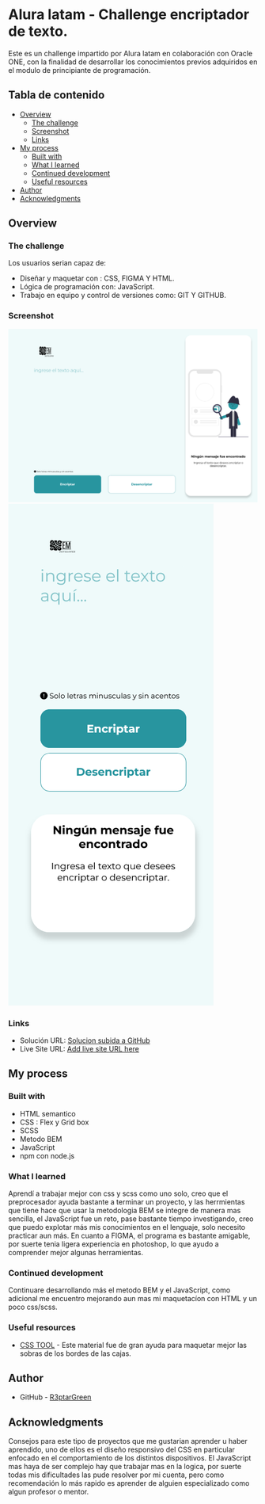 # Alura latam - Challenge encriptador de texto.

Este es un challenge impartido por Alura latam en colaboración con Oracle ONE, con la finalidad de desarrollar los conocimientos previos adquiridos en el modulo de principiante de programación.


## Tabla de contenido

- [Overview](#overview)
  - [The challenge](#the-challenge)
  - [Screenshot](#screenshot)
  - [Links](#links)
- [My process](#my-process)
  - [Built with](#built-with)
  - [What I learned](#what-i-learned)
  - [Continued development](#continued-development)
  - [Useful resources](#useful-resources)
- [Author](#author)
- [Acknowledgments](#acknowledgments)


## Overview

### The challenge

Los usuarios serian capaz de:

- Diseñar y maquetar con : CSS, FIGMA Y HTML.
- Lógica de programación con: JavaScript.
- Trabajo en equipo y control de versiones como: GIT Y GITHUB.

### Screenshot

![](/Assets/Screen%20Shot%20D.png)
![](/Assets/Screenshot%20M.png)


### Links

- Solución URL: [Solucion subida a GitHub](https://github.com/R3ptarGreen/Text-Encryptor.git)
- Live Site URL: [Add live site URL here](https://your-live-site-url.com)

## My process

### Built with

- HTML semantico
- CSS : Flex y Grid box
- SCSS 
- Metodo BEM
- JavaScript
- npm con node.js

### What I learned

Aprendí a trabajar mejor con css y scss como uno solo, creo que el preprocesador ayuda bastante a terminar un proyecto, y las herrmientas que tiene hace que usar la metodologia BEM se integre de manera mas sencilla, el JavaScript fue un reto, pase bastante tiempo investigando, creo que puedo explotar más mis conocimientos en el lenguaje, solo necesito practicar aun más. En cuanto a FIGMA, el programa es bastante amigable, por suerte tenia ligera experiencia en photoshop, lo que ayudo a comprender mejor algunas herramientas.

### Continued development

Continuare desarrollando más el metodo BEM y el JavaScript, como adicional me encuentro mejorando aun mas mi maquetacíon con HTML y un poco css/scss.


### Useful resources

- [CSS TOOL](https://cssgenerator.org/) - Este material fue de gran ayuda para maquetar mejor las sobras de los bordes de las cajas.

## Author

- GitHub - [R3ptarGreen](https://github.com/R3ptarGreen)

## Acknowledgments

Consejos para este tipo de proyectos que me gustarian aprender u haber aprendido, uno de ellos es el diseño responsivo del CSS en particular enfocado en el comportamiento de los distintos dispositivos. El JavaScript mas haya de ser complejo hay que trabajar mas en la logica, por suerte todas mis dificultades las pude resolver por mi cuenta, pero como recomendación lo más rapido es aprender de alguien especializado como algun profesor o mentor.
